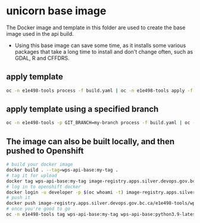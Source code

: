 # unicorn base image

The Docker image and template in this folder are used to create the base image used in the api build.

- Using this base image can save some time, as it installs some various packages that take a long time
  to install and don't change often, such as GDAL, R and CFFDRS.

## apply template

```bash
oc -n e1e498-tools process -f build.yaml | oc -n e1e498-tools apply -f -
```

## apply template using a specified branch

```bash
oc -n e1e498-tools -p GIT_BRANCH=my-branch process -f build.yaml | oc -n e1e498-tools apply -f -
```

## The image can also be built locally, and then pushed to Openshift

```bash
# build your docker image
docker build . --tag=wps-api-base:my-tag .
# tag it for upload
docker tag wps-api-base:my-tag image-registry.apps.silver.devops.gov.bc.ca/e1e498-tools/wps-api-base:my-tag
# log in to openshift docker
docker login -u developer -p $(oc whoami -t) image-registry.apps.silver.devops.gov.bc.ca
# push it
docker push image-registry.apps.silver.devops.gov.bc.ca/e1e498-tools/wps-api-base:my-tag
# once you're good to go
oc -n e1e498-tools tag wps-api-base:my-tag wps-api-base:python3.9-latest
```
